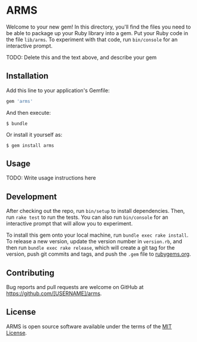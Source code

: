 # ARMS

Welcome to your new gem! In this directory, you'll find the files you need to be able to package up your Ruby library into a gem. Put your Ruby code in the file `lib/arms`. To experiment with that code, run `bin/console` for an interactive prompt.

TODO: Delete this and the text above, and describe your gem

## Installation

Add this line to your application's Gemfile:

```ruby
gem 'arms'
```

And then execute:

    $ bundle

Or install it yourself as:

    $ gem install arms

## Usage

TODO: Write usage instructions here

## Development

After checking out the repo, run `bin/setup` to install dependencies. Then, run `rake test` to run the tests. You can also run `bin/console` for an interactive prompt that will allow you to experiment.

To install this gem onto your local machine, run `bundle exec rake install`. To release a new version, update the version number in `version.rb`, and then run `bundle exec rake release`, which will create a git tag for the version, push git commits and tags, and push the `.gem` file to [rubygems.org](https://rubygems.org).

## Contributing

Bug reports and pull requests are welcome on GitHub at https://github.com/[USERNAME]/arms.

## License

ARMS is open source software available under the terms of the [MIT License](https://opensource.org/licenses/MIT).
